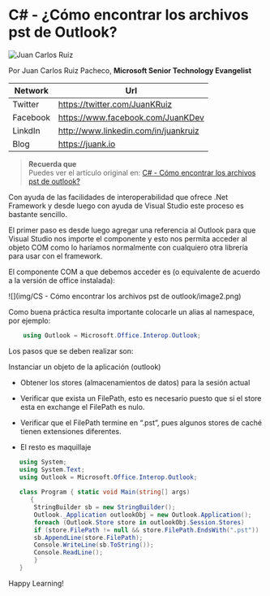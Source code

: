 
<properties
	pageTitle="C# - Cómo encontrar los archivos pst de outlook"
	description="Cómo encontrar los archivos pst de outlook en C#"
	services="net-dev"
	documentationCenter=""
	authors="andygonusa"
	manager=""
	editor="andygonusa"/>

<tags
	ms.service="net-dev"
	ms.workload="CS"
	ms.tgt_pltfrm="na"
	ms.devlang="na"
	ms.topic="how-to-article"
	ms.date="05/17/2016"
	ms.author="andygonusa"/>


# C\# - ¿Cómo encontrar los archivos pst de Outlook?

![Juan Carlos Ruiz ](http://gravatar.com/avatar/2c36e6ebd9b4d33c3e9a0362607b3e57?s=150)
<!-- -->

Por Juan Carlos Ruiz Pacheco, **Microsoft Senior Technology Evangelist**

  Network   | Url
  ----------|----------------------------------------
  Twitter   | https://twitter.com/JuanKRuiz
  Facebook  | https://www.facebook.com/JuanKDev
  LinkdIn   | http://www.linkedin.com/in/juankruiz
  Blog      | https://juank.io


>**Recuerda que** <br/>
>Puedes ver el artículo original en: 
> [C# - Cómo encontrar los archivos pst de outlook?](https://juank.io/c-como-encontrar-archivos-pst-outlook/)


Con ayuda de las facilidades de interoperabilidad que ofrece .Net
Framework y desde luego con ayuda de Visual Studio este proceso es
bastante sencillo.

El primer paso es desde luego agregar una referencia al Outlook para que
Visual Studio nos importe el componente y esto nos permita acceder al
objeto COM como lo haríamos normalmente con cualquiero otra librería
para usar con el framework.

El componente COM a que debemos acceder es (o equivalente de acuerdo a
la versión de office instalada):

![](img/CS - Cómo encontrar los archivos pst de outlook/image2.png)
    

Como buena práctica resulta importante colocarle un alias al namespace,
por ejemplo:

```csharp
    using Outlook = Microsoft.Office.Interop.Outlook;
```

Los pasos que se deben realizar son:

Instanciar un objeto de la aplicación (outlook)

* Obtener los stores (almacenamientos de datos) para la sesión actual

* Verificar que exista un FilePath, esto es necesario puesto que si el
    store esta en exchange el FilePath es nulo.

* Verificar que el FilePath termine en “.pst”, pues algunos stores de
    caché tienen extensiones diferentes.

* El resto es maquillaje

 ```csharp
    using System;
    using System.Text;
    using Outlook = Microsoft.Office.Interop.Outlook;
    
    class Program { static void Main(string[] args)
       { 
        StringBuilder sb = new StringBuilder();
        Outlook._Application outlookObj = new Outlook.Application();
        foreach (Outlook.Store store in outlookObj.Session.Stores)
        if (store.FilePath != null && store.FilePath.EndsWith(".pst"))
        sb.AppendLine(store.FilePath);
        Console.WriteLine(sb.ToString());
        Console.ReadLine();
        }
    }
```

Happy Learning!
